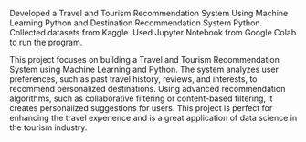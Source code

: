 Developed a Travel and Tourism Recommendation System Using Machine Learning Python and Destination
Recommendation System Python.
Collected datasets from Kaggle.
Used Jupyter Notebook from Google Colab to run the program.

This project focuses on building a Travel and Tourism Recommendation System using Machine Learning and Python.
The system analyzes user preferences, such as past travel history, reviews, and interests, to recommend personalized
destinations. Using advanced recommendation algorithms, such as collaborative filtering or content-based filtering, it
creates personalized suggestions for users. This project is perfect for enhancing the travel experience and is a great
application of data science in the tourism industry.
